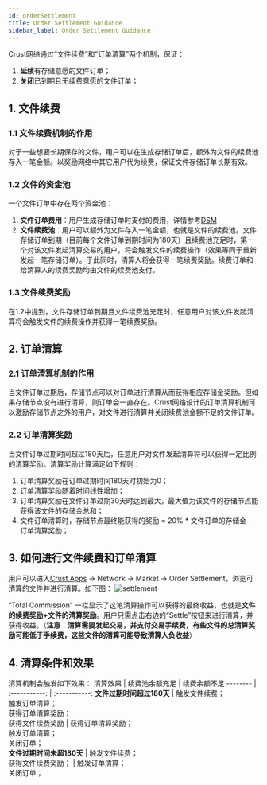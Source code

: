 ```yaml
---
id: orderSettlement
title: Order Settlement Guidance
sidebar_label: Order Settlement Guidance
---
```


Crust网络通过“文件续费”和“订单清算”两个机制，保证：
1. **延续**有存储意愿的文件订单；
2. **关闭**已到期且无续费意愿的文件订单；


## 1. 文件续费

### 1.1 文件续费机制的作用
对于一些想要长期保存的文件，用户可以在生成存储订单后，额外为文件的续费池存入一笔金额。以奖励网络中其它用户代为续费，保证文件存储订单长期有效。

### 1.2 文件的资金池
一个文件订单中存在两个资金池：
1. **文件订单费用**：用户生成存储订单时支付的费用，详情参考[DSM](https://wiki.crust.network/docs/en/DSM)
2. **文件续费池**：用户可以额外为文件存入一笔金额，也就是文件的续费池。文件存储订单到期（目前每个文件订单到期时间为180天）且续费池充足时，第一个对该文件发起清算交易的用户，将会触发文件的续费操作（效果等同于重新发起一笔存储订单）。于此同时，清算人将会获得一笔续费奖励。续费订单和给清算人的续费奖励均由文件的续费池支付。

### 1.3 文件续费奖励
在1.2中提到，文件存储订单到期且文件续费池充足时，任意用户对该文件发起清算将会触发文件的续费操作并获得一笔续费奖励。


## 2. 订单清算

### 2.1 订单清算机制的作用
当文件订单过期后，存储节点可以对订单进行清算从而获得相应存储金奖励。但如果存储节点没有进行清算，则订单会一直存在。Crust网络设计的订单清算机制可以激励存储节点之外的用户，对文件进行清算并关闭续费池金额不足的文件订单。

### 2.2 订单清算奖励

当文件订单过期时间超过180天后，任意用户对文件发起清算将可以获得一定比例的清算奖励。清算奖励计算满足如下规则：
1. 订单清算奖励在订单过期时间180天时初始为0；
2. 订单清算奖励随着时间线性增加；
3. 订单清算奖励在文件订单过期30天时达到最大，最大值为该文件的存储节点能获得该文件的存储金总和；
4. 文件订单清算时，存储节点最终能获得的奖励 = 20% * 文件订单的存储金 - 订单清算奖励；

## 3. 如何进行文件续费和订单清算

用户可以进入[Crust Apps](https://apps.crust.network/#/market/settlements) -> Network -> Market -> Order Settlement，浏览可清算的文件并进行清算。如下图：
![settlement](https://crust-data.oss-cn-shanghai.aliyuncs.com/wiki/storage/settlement.png)

“Total Commission” 一栏显示了这笔清算操作可以获得的最终收益，也就是**文件的续费奖励+文件的清算奖励**。用户只需点击右边的“Settle”按钮来进行清算，并获得收益。（**注意：清算需要发起交易，并支付交易手续费，有些文件的总清算奖励可能低于手续费，这些文件的清算可能导致清算人负收益**）

## 4. 清算条件和效果
清算机制会触发如下效果：
 清算效果  | 续费池余额充足     |     续费余额不足
 -------- | :-----------:  | :-----------: 
**文件过期时间超过180天**     | 触发文件续费；<br> 触发订单清算；<br> 获得订单清算奖励；<br> 获得文件续费奖励 | 获得订单清算奖励；<br> 触发订单清算；<br> 关闭订单；   
**文件过期时间未超180天**     | 触发文件续费；<br> 获得文件续费奖励；     | 触发订单清算；<br> 关闭订单；   
